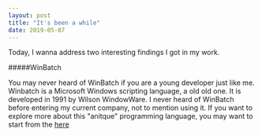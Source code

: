 ```yaml
---
layout: post
title: "It's been a while"
date: 2019-05-07
---
```


Today, I wanna address two interesting findings I got in my work.

#####WinBatch

You may never heard of WinBatch if you are a young developer just like me. Winbatch is a Microsoft Windows scripting language, a old old one. It is developed in 1991 by Wilson WindowWare. I never heard of WinBatch before entering my current company, not to mention using it. If you want to explore more about this "anitque" programming language, you may want to start from the [here](http://www.winbatch.com/ "WinBatch's homepage")


